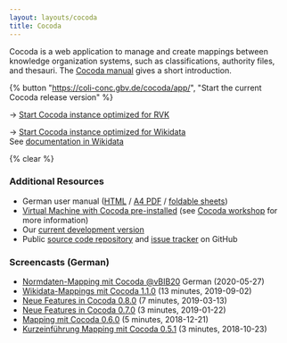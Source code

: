 ```yaml
---
layout: layouts/cocoda
title: Cocoda
---
```


Cocoda is a web application to manage and create mappings between knowledge organization systems, such as classifications, authority files, and thesauri. The [Cocoda manual](https://gbv.github.io/cocoda/dev/user-manual-en.html) gives a short introduction.

<div class="cocoda-clear"></div> <!-- see cocoda.scss for details -->

{% button "https://coli-conc.gbv.de/cocoda/app/", "Start the current Cocoda release version" %}

→ [Start Cocoda instance optimized for RVK](https://coli-conc.gbv.de/cocoda/rvk/)

→ [Start Cocoda instance optimized for Wikidata](https://coli-conc.gbv.de/cocoda/wikidata/)<br>See [documentation in Wikidata](https://www.wikidata.org/wiki/Wikidata:Tools/Cocoda)

{% clear %}

### Additional Resources
- German user manual ([HTML](https://coli-conc.gbv.de/cocoda/app/user-manual-de.html) / [A4 PDF](https://coli-conc.gbv.de/cocoda/user-manual-de.pdf) / [foldable sheets](https://coli-conc.gbv.de/cocoda/user-manual-de-book.pdf))
- [Virtual Machine with Cocoda pre-installed](https://coli-conc.gbv.de/download) (see [Cocoda workshop](https://github.com/gbv/cocoda-workshop/) for more information)
- Our [current development version](https://coli-conc.gbv.de/cocoda/dev/)
- Public [source code repository](https://github.com/gbv/cocoda) and [issue tracker](https://github.com/gbv/cocoda/issues) on GitHub

### Screencasts (German)
- [Normdaten-Mapping mit Cocoda @vBIB20](https://doi.org/10.5446/36465) German (2020-05-27)
- [Wikidata-Mappings mit Cocoda 1.1.0](https://vimeo.com/357295989) (13 minutes, 2019-09-02)
- [Neue Features in Cocoda 0.8.0](https://vimeo.com/323457260) (7 minutes, 2019-03-13)
- [Neue Features in Cocoda 0.7.0](https://vimeo.com/312681760) (3 minutes, 2019-01-22)
- [Mapping mit Cocoda 0.6.0](https://vimeo.com/307653028) (5 minutes, 2018-12-21)
- [Kurzeinführung Mapping mit Cocoda 0.5.1](https://vimeo.com/296616305) (3 minutes, 2018-10-23)
